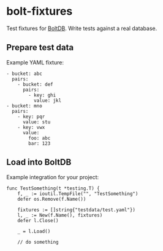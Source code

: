 # bolt-fixtures
Test fixtures for [BoltDB](https://github.com/etcd-io/bbolt). Write tests against a real database.

## Prepare test data

Example YAML fixture:

```
- bucket: abc
  pairs:
    - bucket: def
      pairs:
        - key: ghi
          value: jkl
- bucket: mno
  pairs:
    - key: pqr
      value: stu
    - key: vwx
      value:
        foo: abc
        bar: 123
```

## Load into BoltDB

Example integration for your project:

```
func TestSomething(t *testing.T) {
	f, _ := ioutil.TempFile("", "TestSomething")
	defer os.Remove(f.Name())

	fixtures := []string{"testdata/test.yaml"})
	l, _ := New(f.Name(), fixtures)
	defer l.Close()

	_ = l.Load()

	// do something
```